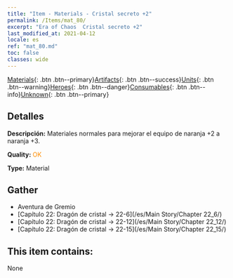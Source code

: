 ```yaml
---
title: "Item - Materials - Cristal secreto +2"
permalink: /Items/mat_80/
excerpt: "Era of Chaos  Cristal secreto +2"
last_modified_at: 2021-04-12
locale: es
ref: "mat_80.md"
toc: false
classes: wide
---
```

 [Materials](/es/Items/){: .btn .btn--primary}[Artifacts](/es/Items/Artifacts/){: .btn .btn--success}[Units](/es/Items/Units/){: .btn .btn--warning}[Heroes](/es/Items/Heroes/){: .btn .btn--danger}[Consumables](/es/Items/Consumables/){: .btn .btn--info}[Unknown](/es/Items/Unknown/){: .btn .btn--primary}

## Detalles
 **Descripción:** Materiales normales para mejorar el equipo de naranja +2 a naranja +3.

 **Quality:** <span style="color: #FF8C00">OK</span>

 **Type:** Material

## Gather

*    Aventura de Gremio 
*    [Capítulo 22: Dragón de cristal -> 22-6](/es/Main Story/Chapter 22_6/) 
*    [Capítulo 22: Dragón de cristal -> 22-12](/es/Main Story/Chapter 22_12/) 
*    [Capítulo 22: Dragón de cristal -> 22-15](/es/Main Story/Chapter 22_15/) 

## This item contains:

  None

